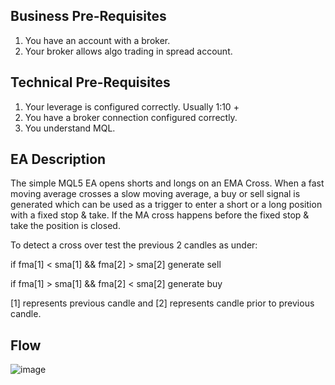 Business Pre-Requisites
----
1. You have an account with a broker.
2. Your broker allows algo trading in spread account.

Technical Pre-Requisites
----
1. Your leverage is configured correctly. Usually 1:10 + 
2. You have a broker connection configured correctly.
3. You understand MQL.

EA Description
----
The simple MQL5 EA opens shorts and longs on an EMA Cross. When a fast moving average crosses a slow moving average, a buy or sell signal is generated which can be used as a trigger to enter a short or a long position with a fixed stop & take. If the MA cross happens before the fixed stop & take the position is closed. 

To detect a cross over test the previous 2 candles as under:

if fma[1] < sma[1] && fma[2] > sma[2] 
generate sell

if fma[1] > sma[1] && fma[2] < sma[2] 
generate buy 

[1] represents previous candle and [2] represents candle prior to previous candle.  

Flow
---
![image](https://user-images.githubusercontent.com/55232057/147267280-53e336eb-e401-415c-a61c-598433ec0724.png)
